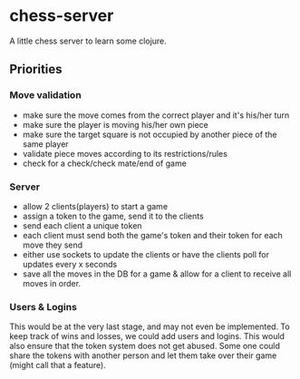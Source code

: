 # chess-server

A little chess server to learn some clojure.

## Priorities

### Move validation
* make sure the move comes from the correct player and it's his/her turn
* make sure the player is moving his/her own piece
* make sure the target square is not occupied by another piece of the same player
* validate piece moves according to its restrictions/rules
* check for a check/check mate/end of game

### Server
* allow 2 clients(players) to start a game
* assign a token to the game, send it to the clients
* send each client a unique token
* each client must send both the game's token and their token for each move they send
* either use sockets to update the clients or have the clients poll for updates every x seconds
* save all the moves in the DB for a game & allow for a client to receive all moves in order.


### Users & Logins
This would be at the very last stage, and may not even be implemented. To keep track of wins and losses, we could add users and logins.
This would also ensure that the token system does not get abused. Some one could share the tokens with another person and let them take over their game (might call that a feature).
